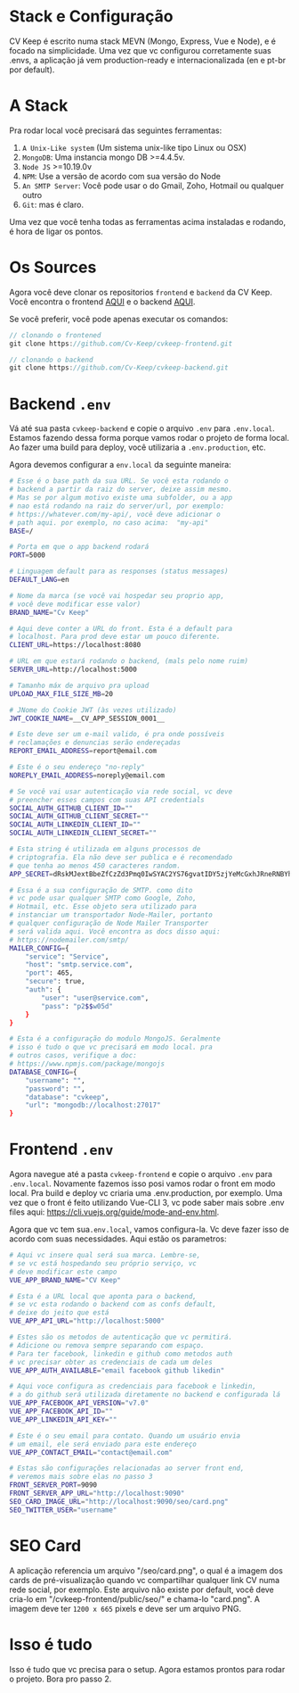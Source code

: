 # Stack e Configuração

CV Keep é escrito numa stack MEVN (Mongo, Express, Vue e Node), e é focado na simplicidade. Uma vez que vc configurou corretamente suas .envs, a aplicação já vem production-ready e internacionalizada (en e pt-br por default).

# A Stack

Pra rodar local você precisará das seguintes ferramentas:

1. `A Unix-Like system` (Um sistema unix-like tipo Linux ou OSX)
2. `MongoDB`: Uma instancia mongo DB >=4.4.5v.
3. `Node JS` >=10.19.0v
5. `NPM`: Use a versão de acordo com sua versão do Node
4. `An SMTP Server`: Você pode usar o do Gmail, Zoho, Hotmail ou qualquer outro 
5. `Git`: mas é claro. 

Uma vez que você tenha todas as ferramentas acima instaladas e rodando, é hora de ligar os pontos.

# Os Sources

Agora você deve clonar os repositorios `frontend` e `backend` da CV Keep.
Você encontra o frontend [AQUI](https://github.com/Cv-Keep/cvkeep-frontend/) e o backend [AQUI](https://github.com/Cv-Keep/cvkeep-backend/).  

Se você preferir, você pode apenas executar os comandos:

``` js
// clonando o frontened
git clone https://github.com/Cv-Keep/cvkeep-frontend.git

// clonando o backend
git clone https://github.com/Cv-Keep/cvkeep-backend.git
``` 

# Backend `.env`

Vá até sua pasta `cvkeep-backend` e copie o arquivo `.env` para `.env.local`. Estamos fazendo dessa forma porque vamos rodar o projeto de forma local. Ao fazer uma build para deploy, você utilizaria a `.env.production`, etc.

Agora devemos configurar a `env.local` da seguinte maneira:

```bash
# Esse é o base path da sua URL. Se você esta rodando o
# backend a partir da raiz do server, deixe assim mesmo.
# Mas se por algum motivo existe uma subfolder, ou a app
# nao está rodando na raiz do server/url, por exemplo:
# https://whatever.com/my-api/, você deve adicionar o 
# path aqui. por exemplo, no caso acima:  "my-api"
BASE=/

# Porta em que o app backend rodará
PORT=5000

# Linguagem default para as responses (status messages)
DEFAULT_LANG=en

# Nome da marca (se você vai hospedar seu proprio app,
# você deve modificar esse valor)
BRAND_NAME="Cv Keep"

# Aqui deve conter a URL do front. Esta é a default para
# localhost. Para prod deve estar um pouco diferente.
CLIENT_URL=https://localhost:8080

# URL em que estará rodando o backend, (mals pelo nome ruim)
SERVER_URL=http://localhost:5000

# Tamanho máx de arquivo pra upload
UPLOAD_MAX_FILE_SIZE_MB=20

# JNome do Cookie JWT (às vezes utilizado)
JWT_COOKIE_NAME=__CV_APP_SESSION_0001__

# Este deve ser um e-mail valido, é pra onde possíveis
# reclamações e denuncias serão endereçadas
REPORT_EMAIL_ADDRESS=report@email.com

# Este é o seu endereço "no-reply"
NOREPLY_EMAIL_ADDRESS=noreply@email.com

# Se você vai usar autenticação via rede social, vc deve
# preencher esses campos com suas API credentials
SOCIAL_AUTH_GITHUB_CLIENT_ID=""
SOCIAL_AUTH_GITHUB_CLIENT_SECRET=""
SOCIAL_AUTH_LINKEDIN_CLIENT_ID=""
SOCIAL_AUTH_LINKEDIN_CLIENT_SECRET=""

# Esta string é utilizada em alguns processos de
# criptografia. Ela não deve ser publica e é recomendado
# que tenha ao menos 450 caracteres random.
APP_SECRET=dRskMJextBbeZfCzZd3Pmq0IwSYAC2YS76gvatIDY5zjYeMcGxhJRneRNBYhMk8TZgjyybG90F25akNzHvEeZk7DKvlezpazrfBHG3P0Rt4BBRkQAHVNtiCWPx4CJ87Yzvw48c576dzDTBNlBL1aDfW1XJCILhqjHOoYl5SMPIAQDh22fAlYly6uO8WnkC4reTyRVjoCGm18t1dMG6LyTHwOHKCN97K8gtAKxExJcNaGEPWvTcqCu6e3JHlTb2eWA8ABwEEfwc6EM001LnV5frG3U3eJEQMxRsa7ukgrza3hRLaC7qhYYWLYmTlwF37xV2iC3WAYofOThvgLgzBDrAGM2iC4alQQEHNnGvl64cVgEwCv2ftmBzTFoW8GFwXxSBCCakpLHoh5GGVWEJCV3wuCPJPTYjA3AqXraZGd4D5Iuq1U0dnwVBEe2uxImJNczP

# Essa é a sua configuração de SMTP. como dito
# vc pode usar qualquer SMTP como Google, Zoho,
# Hotmail, etc. Esse objeto sera utilizado para
# instanciar um transportador Node-Mailer, portanto
# qualquer configuração de Node Mailer Transporter
# será valida aqui. Você encontra as docs disso aqui:
# https://nodemailer.com/smtp/
MAILER_CONFIG={
	"service": "Service",
	"host": "smtp.service.com",
	"port": 465,
	"secure": true,
	"auth": {
		"user": "user@service.com",
		"pass": "p2$$w05d"
	}
}

# Esta é a configuração do modulo MongoJS. Geralmente
# isso é tudo o que vc precisará em modo local. pra
# outros casos, verifique a doc:
# https://www.npmjs.com/package/mongojs
DATABASE_CONFIG={
	"username": "",
	"password": "",
	"database": "cvkeep",
	"url": "mongodb://localhost:27017"
}
```

# Frontend `.env`

Agora navegue até a pasta `cvkeep-frontend` e copie o arquivo `.env` para `.env.local`. Novamente fazemos isso posi vamos rodar o front em modo local. Pra build e deploy vc criaria uma .env.production, por exemplo. Uma vez que o front é feito utilizando Vue-CLI 3, vc pode saber mais sobre .env files aqui: https://cli.vuejs.org/guide/mode-and-env.html.

Agora que vc tem sua`.env.local`, vamos configura-la. Vc deve fazer isso de acordo com suas necessidades. Aqui estão os parametros:

```bash
# Aqui vc insere qual será sua marca. Lembre-se,
# se vc está hospedando seu próprio serviço, vc
# deve modificar este campo
VUE_APP_BRAND_NAME="CV Keep"

# Esta é a URL local que aponta para o backend, 
# se vc esta rodando o backend com as confs default,
# deixe do jeito que está
VUE_APP_API_URL="http://localhost:5000"

# Estes são os metodos de autenticação que vc permitirá.
# Adicione ou remova sempre separando com espaço. 
# Para ter facebook, linkedin e github como metodos auth
# vc precisar obter as credenciais de cada um deles
VUE_APP_AUTH_AVAILABLE="email facebook github likedin"

# Aqui voce configura as credenciais para facebook e linkedin,
# a do github será utilizada diretamente no backend e configurada lá
VUE_APP_FACEBOOK_API_VERSION="v7.0"
VUE_APP_FACEBOOK_API_ID=""
VUE_APP_LINKEDIN_API_KEY=""

# Este é o seu email para contato. Quando um usuário envia
# um email, ele será enviado para este endereço
VUE_APP_CONTACT_EMAIL="contact@email.com"

# Estas são configurações relacionadas ao server front end,
# veremos mais sobre elas no passo 3
FRONT_SERVER_PORT=9090
FRONT_SERVER_APP_URL="http://localhost:9090"
SEO_CARD_IMAGE_URL="http://localhost:9090/seo/card.png"
SEO_TWITTER_USER="username"
```

# SEO Card

A aplicação referencia um arquivo "/seo/card.png", o qual é a imagem dos cards de pré-visualização quando vc compartilhar qualquer link CV numa rede social, por exemplo. Este arquivo não existe por default, você deve cria-lo em "/cvkeep-frontend/public/seo/" e chama-lo "card.png". A imagem deve ter `1200 x 665` pixels e deve ser um arquivo PNG.

# Isso é tudo

Isso é tudo que vc precisa para o setup. Agora estamos prontos para rodar o projeto. Bora pro passo 2.